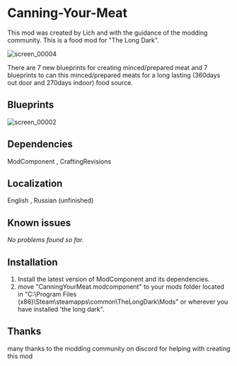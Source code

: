 # Canning-Your-Meat
This mod was created by Lich and with the guidance of the modding community. This is a food mod for "The Long Dark".

![screen_00004](https://github.com/user-attachments/assets/2a7e71b1-3049-40f0-994a-e776d591bce5)

There are 7 new blueprints for creating minced/prepared meat and 7 blueprints to can this minced/prepared meats for a long lasting (360days out door and 270days indoor) food source.

## Blueprints

![screen_00002](https://github.com/user-attachments/assets/8bfcb3c9-f603-45b9-a935-f04d8508a6fe)

## Dependencies
ModComponent , CraftingRevisions
## Localization
English , Russian (unfinished)
## Known issues
*No problems found so far.*
## Installation
1. Install the latest version of ModComponent and its dependencies.
2. move "CanningYourMeat.modcomponent" to your mods folder located in "C:\Program Files (x86)\Steam\steamapps\common\TheLongDark\Mods" or wherever you have installed 'the long dark".
## Thanks
many thanks to the modding community on discord for helping with creating this mod
